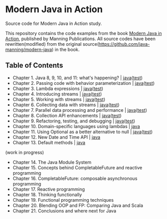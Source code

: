 # Modern Java in Action

Source code for Modern Java in Action study.

This repository contains the code examples from the book [Modern Java in Action](https://www.manning.com/books/modern-java-in-action), published by Manning Publications. All source codes have been rewritten(modified) from the original source(https://github.com/java-manning/modern-java) in the book.

## Table of Contents

- Chapter 1. Java 8, 9, 10, and 11: what's happening? | [java](https://github.com/codejsha/modern-java-in-action/tree/main/src/main/java/com/example/demo/chapter01)([test](https://github.com/codejsha/modern-java-in-action/tree/main/src/test/java/com/example/demo/chapter01))
- Chapter 2. Passing code with behavior parameterization | [java](https://github.com/codejsha/modern-java-in-action/tree/main/src/main/java/com/example/demo/chapter02)([test](https://github.com/codejsha/modern-java-in-action/tree/main/src/test/java/com/example/demo/chapter02))
- Chapter 3. Lambda expressions | [java](https://github.com/codejsha/modern-java-in-action/tree/main/src/main/java/com/example/demo/chapter03)([test](https://github.com/codejsha/modern-java-in-action/tree/main/src/test/java/com/example/demo/chapter03))
- Chapter 4. Introducing streams | [java](https://github.com/codejsha/modern-java-in-action/tree/main/src/main/java/com/example/demo/chapter04)([test](https://github.com/codejsha/modern-java-in-action/tree/main/src/test/java/com/example/demo/chapter04))
- Chapter 5. Working with streams | [java](https://github.com/codejsha/modern-java-in-action/tree/main/src/main/java/com/example/demo/chapter05)([test](https://github.com/codejsha/modern-java-in-action/tree/main/src/test/java/com/example/demo/chapter05))
- Chapter 6. Collecting data with streams | [java](https://github.com/codejsha/modern-java-in-action/tree/main/src/main/java/com/example/demo/chapter06)([test](https://github.com/codejsha/modern-java-in-action/tree/main/src/test/java/com/example/demo/chapter06))
- Chapter 7. Parallel data processing and performance | [java](https://github.com/codejsha/modern-java-in-action/tree/main/src/main/java/com/example/demo/chapter07)([test](https://github.com/codejsha/modern-java-in-action/tree/main/src/test/java/com/example/demo/chapter07))
- Chapter 8. Collection API enhancements | [java](https://github.com/codejsha/modern-java-in-action/tree/main/src/main/java/com/example/demo/chapter08)([test](https://github.com/codejsha/modern-java-in-action/tree/main/src/test/java/com/example/demo/chapter08))
- Chapter 9. Refactoring, testing, and debugging | [java](https://github.com/codejsha/modern-java-in-action/tree/main/src/main/java/com/example/demo/chapter09)([test](https://github.com/codejsha/modern-java-in-action/tree/main/src/test/java/com/example/demo/chapter09))
- Chapter 10. Domain-specific languages using lambdas | [java](https://github.com/codejsha/modern-java-in-action/tree/main/src/main/java/com/example/demo/chapter10)
- Chapter 11. Using Optional as a better alternative to null | [java](https://github.com/codejsha/modern-java-in-action/tree/main/src/main/java/com/example/demo/chapter11)([test](https://github.com/codejsha/modern-java-in-action/tree/main/src/test/java/com/example/demo/chapter11))
- Chapter 12. New Date and Time API | [java](https://github.com/codejsha/modern-java-in-action/tree/main/src/main/java/com/example/demo/chapter12)
- Chapter 13. Default methods | [java](https://github.com/codejsha/modern-java-in-action/tree/main/src/main/java/com/example/demo/chapter13)

(work in progress)

- Chapter 14. The Java Module System
- Chapter 15. Concepts behind CompletableFuture and reactive programming
- Chapter 16. CompletableFuture: composable asynchronous programming
- Chapter 17. Reactive programming
- Chapter 18. Thinking functionally
- Chapter 19. Functional programming techniques
- Chapter 20. Blending OOP and FP: Comparing Java and Scala
- Chapter 21. Conclusions and where next for Java
